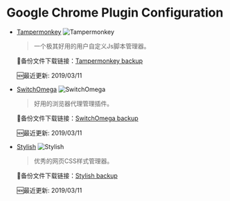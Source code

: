 Google Chrome Plugin Configuration
==================================

* [Tampermonkey](https://chrome.google.com/webstore/detail/tampermonkey/dhdgffkkebhmkfjojejmpbldmpobfkfo "Find Tampermonkey on Google Chrome Web Store") ![Tampermonkey](https://lh3.googleusercontent.com/DpTJugPMhvs5tta9Wtpwj9iASQ2sM2ncKfKHnXzc0Z3CHOoH_0QMSmcpgFPaszJcq1uP0acr8A=w128-h128-e365)

    > 一个极其好用的用户自定义Js脚本管理器。

    :link:备份文件下载链接：[Tampermonkey backup](https://raw.githubusercontent.com/Higher-Stark/ChromePluginConfig/master/Tampermonkey/tampermonkey-backup-chrome.txt "Tampermonkey backup file")

    :new:最近更新: 2019/03/11

* [SwitchOmega](https://chrome.google.com/webstore/detail/proxy-switchyomega/padekgcemlokbadohgkifijomclgjgif "Find SwitchOmega on Google Chrome Web Store") ![SwitchOmega](https://lh3.googleusercontent.com/XE_kIwfBmZMQ5VKa3UcyRdKB5U4G0BNW1og0YtilfH1quZg8S2NUc2rx2EHUty5KW0T_GjMg=w128-h128-e365)

    > 好用的浏览器代理管理插件。

    :link:备份文件下载链接：[SwitchOmega backup](https://raw.githubusercontent.com/Higher-Stark/ChromePluginConfig/master/SwitchOmage/OmegaOptions.bak "OmegaOptions.bak")

    :new:最近更新: 2019/03/11

* [Stylish](https://chrome.google.com/webstore/detail/stylish-custom-themes-for/fjnbnpbmkenffdnngjfgmeleoegfcffe "Find Stylish on Google Chrome Web Store") ![Stylish](https://lh3.googleusercontent.com/l2cX0Gw78zVPxoM72lgcpPoPyQanoDVXaonIPdYP5qgy0gqm0yKU7EqfnBbDF1tWJCEslm2VM1A=w128-h128-e365)

    > 优秀的网页CSS样式管理器。

    :link:备份文件下载链接：[Stylish backup](https://raw.githubusercontent.com/Higher-Stark/ChromePluginConfig/master/Stylish/stylish-backup.json "stylish-backup.json")

    :new:最近更新: 2019/03/11